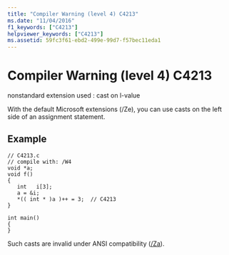 ```yaml
---
title: "Compiler Warning (level 4) C4213"
ms.date: "11/04/2016"
f1_keywords: ["C4213"]
helpviewer_keywords: ["C4213"]
ms.assetid: 59fc3f61-ebd2-499e-99d7-f57bec11eda1
---
```

# Compiler Warning (level 4) C4213

nonstandard extension used : cast on l-value

With the default Microsoft extensions (/Ze), you can use casts on the left side of an assignment statement.

## Example

```
// C4213.c
// compile with: /W4
void *a;
void f()
{
   int   i[3];
   a = &i;
   *(( int * )a )++ = 3;  // C4213
}

int main()
{
}
```

Such casts are invalid under ANSI compatibility ([/Za](../../build/reference/za-ze-disable-language-extensions.md)).